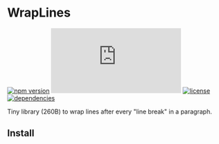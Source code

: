 # WrapLines

[![npm version](https://img.shields.io/npm/v/wraplines.svg)](https://www.npmjs.com/package/wraplines)
[![gzip size](http://img.badgesize.io/https://unpkg.com/wrapLines/dist/wrapLines.mjs?compression=gzip)](https://unpkg.com/wraplines)
[![license](https://img.shields.io/npm/l/wraplines.svg)](https://github.com)
[![dependencies](https://img.shields.io/badge/dependencies-none-ff69b4.svg)](https://github.com)

Tiny library (260B) to wrap lines after every "line break" in a paragraph.

## Install

